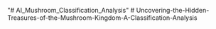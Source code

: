 "# AI_Mushroom_Classification_Analysis" 
#   U n c o v e r i n g - t h e - H i d d e n - T r e a s u r e s - o f - t h e - M u s h r o o m - K i n g d o m - A - C l a s s i f i c a t i o n - A n a l y s i s  
 